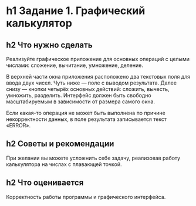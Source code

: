 h1 Задание 1. Графический калькулятор
=====================================

h2 Что нужно сделать
--------------------

Реализуйте графическое приложение для основных операций с целыми числами: сложение, вычитание, умножение, деление.

В верхней части окна приложения расположено два текстовых поля для ввода двух чисел. Чуть ниже — поле с выводом результата. Далее снизу — кнопки четырёх основных действий: сложить, вычесть, умножить, разделить. Интерфейс должен быть свободно масштабируемым в зависимости от размера самого окна.

Если какая-то операция не может быть выполнена по причине некорректности данных, в поле результата записывается текст «ERROR».

h2 Советы и рекомендации
------------------------

При желании вы можете усложнить себе задачу, реализовав работу калькулятора на числах с плавающей точкой.

h2 Что оценивается
------------------

Корректность работы программы и графического интерфейса.
